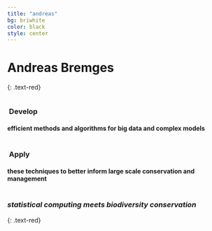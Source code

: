 ```yaml
---
title: "andreas"
bg: briwhite
color: black
style: center
---
```


# Andreas Bremges
{: .text-red}

<div class="container">
<div class="row">
  <div class="column halfx">
    <h3 class="text-red"><i class="fa fa-cog text-grey"></i>&nbsp;Develop</h3>
    <h4>efficient methods and algorithms for big data and complex models</h4>
  </div>
  <div class="column halfx">
    <h3 class="text-red"><i class="fa fa-leaf text-grey"></i>&nbsp;Apply</h3>
    <h4>these techniques to better inform large scale conservation and management</h4>
  </div>
</div>
</div>

### *statistical computing meets biodiversity conservation*
{: .text-red}
